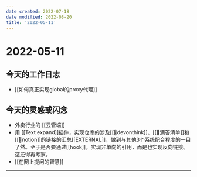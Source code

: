 ```yaml
---
date created: 2022-07-18
date modified: 2022-08-20
title: '2022-05-11'
---
```


# 2022-05-11

## 今天的工作日志

- [[如何真正实现global的proxy代理]]

## 今天的灵感或闪念

- 外卖行业的 [[云管端]]
- 用 [[Text expand]]插件，实现仓库的涉及[[🤖devonthink]]、[[🤖滴答清单]]和[[🤖notion]]的链接的汇总[[EXTERNAL]]，做到与其他3个系统配合程度的一目了然。至于是否要通过[[hook]]，实现非单向的引用，而是也实现反向链接。这还得再考察。
- [[在网上提问的智慧]]
---
